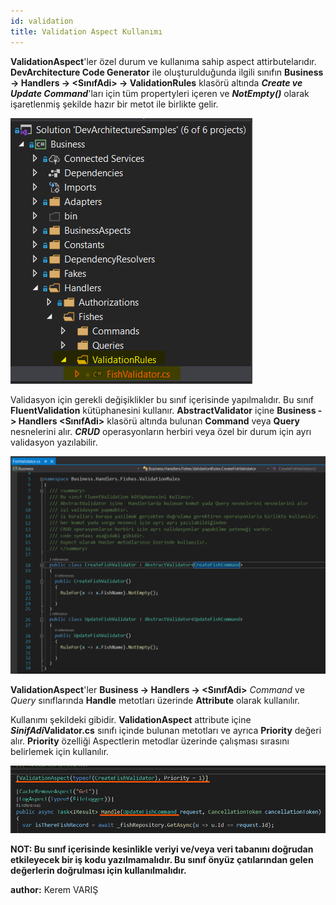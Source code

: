 ```yaml
---
id: validation
title: Validation Aspect Kullanımı
---
```

**ValidationAspect**'ler özel durum ve kullanıma sahip aspect attirbutelarıdır. **DevArchitecture Code Generator** ile oluşturulduğunda ilgili sınıfın **Business -> Handlers -> <SınıfAdi> -> ValidationRules** klasörü altında ***Create ve Update Command***'ları için tüm propertyleri içeren ve ***NotEmpty()*** olarak işaretlenmiş şekilde hazır bir metot ile birlikte gelir. 

![](./media/image54.png)

Validasyon için gerekli değişiklikler bu sınıf içerisinde yapılmalıdır. Bu sınıf **FluentValidation** kütüphanesini kullanır. **AbstractValidator** içine  **Business -> Handlers <SınıfAdi>** klasörü altında bulunan **Command** veya **Query** nesnelerini alır. ***CRUD*** operasyonların herbiri veya özel bir durum için ayrı validasyon yazılabilir. 

![](./media/image55.png)

**ValidationAspect**'ler **Business -> Handlers -> <SınıfAdi>** *Command* ve *Query* sınıflarında **Handle** metotları üzerinde **Attribute** olarak kullanılır.

Kullanımı şekildeki gibidir. **ValidationAspect** attribute içine ***SinifAdi*Validator.cs** sınıfı içinde bulunan metotları ve ayrıca **Priority** değeri alır. **Priority** özelliği Aspectlerin metodlar üzerinde çalışması sırasını belirlemek için kullanılır.

![](./media/image56.png)

**NOT: Bu sınıf içerisinde kesinlikle veriyi ve/veya veri tabanını doğrudan etkileyecek bir iş kodu yazılmamalıdır. Bu sınıf önyüz çatılarından gelen değerlerin doğrulması için kullanılmalıdır.**

**author:** Kerem VARIŞ